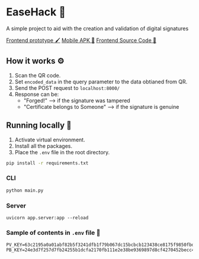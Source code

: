 # EaseHack 🔏
A simple project to aid with the creation and validation of digital signatures

[Frontend prototype 🖌️](https://github.com/ashutoshbr/EaseHack/blob/main/docs/frontend.md)
[Mobile APK 📲](https://github.com/SvarnimN/EaseHack-App/releases)
[Frontend Source Code 📃](https://github.com/SvarnimN/EaseHack-App)
## How it works ⚙️
1. Scan the QR code.
2. Set `encoded_data` in the query parameter to the data obtianed from QR.
3. Send the POST request to `localhost:8000/`
4. Response can be:
    - "Forged!" --> if the signature was tampered
    - "Certificate belongs to Someone" --> if the signature is genuine

## Running locally 🚀
1. Activate virtual environment.
2. Install all the packages.
3. Place the `.env` file in the root directory.
```bash
pip install -r requirements.txt
```
### CLI
```py
python main.py
```
### Server 
```
uvicorn app.server:app --reload
```

### Sample of contents in `.env` file 🔑
```
PV_KEY=63c2195a0a01abf82b5f3241dfb1f79b067dc15bcbcb123438ce8175f9850fbd
PB_KEY=24e3d7f257d7fb24255b1dcfa2170fb111e2e38be9369897d8cf4270452becc4
```
